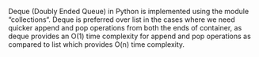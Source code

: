Deque (Doubly Ended Queue) in Python is implemented using the module “collections“.
Deque is preferred over list in the cases where we need quicker append and pop operations from both the ends of container,
as deque provides an O(1) time complexity for append and pop operations as compared to list which provides O(n) time complexity.
